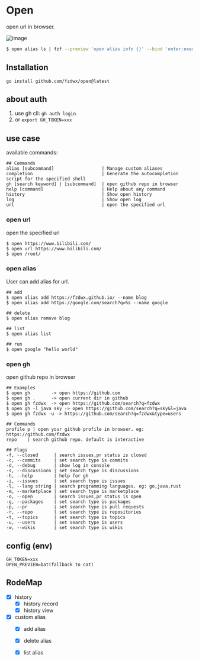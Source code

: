 # Open

open url in browser.

![image](https://user-images.githubusercontent.com/65269574/213114721-8305b43e-2e8f-4a96-ad96-22a35ed2bc1a.gif)

```bash
$ open alias ls | fzf --preview 'open alias info {}' --bind 'enter:execute(open alias run {})'
```

## Installation

```shell
go install github.com/fzdwx/open@latest 
```

## about auth

1. use gh cli: `gh auth login`
2. or `export GH_TOKEN=xxx`

## use case

available commands:

```shell
## Commands
alias [subcommand]                  | Manage custom aliases                                     
completion                          | Generate the autocompletion script for the specified shell
gh [search keyword] | [subcommand]  | open github repo in browser                                  
help [command]                      | Help about any command                                    
history                             | Show open history                                         
log                                 | Show open log                                             
url                                 | open the specified url
```

### open url

open the specified url

```shell
$ open https://www.bilibili.com/
$ open url https://www.bilibili.com/
$ open /root/
```

### open alias

User can add alias for url.

```shell
## add
$ open alias add https://fzdwx.github.io/ --name blog
$ open alias add https://google.com/search?q=%s --name google

## delete
$ open alias remove blog

## list
$ open alias list

## run
$ open google "hello world"
```

### open gh

open github repo in browser

```shell
## Examples
$ open gh        -> open https://github.com
$ open gh .      -> open current dir in github
$ open gh fzdwx  -> open https://github.com/search?q=fzdwx
$ open gh -l java sky -> open https://github.com/search?q=sky&l=java
$ open gh fzdwx -u -> https://github.com/search?q=fzdwx&type=users

## Commands
profile p | open your github profile in browser. eg: https://github.com/fzdwx   
repo    | search github repo. default is interactive

## Flags
-f, --closed      | search issues,pr status is closed             
-c, --commits     | set search type is commits                    
-d, --debug       | show log in console                           
-s, --discussions | set search type is discussions                
-h, --help        | help for gh                                   
-i, --issues      | set search type is issues                     
-l, --lang string | search programming languages. eg: go,java,rust
-m, --marketplace | set search type is marketplace                
-o, --open        | search issues,pr status is open               
-g, --packages    | set search type is packages                   
-p, --pr          | set search type is pull requests              
-r, --repo        | set search type is repositories               
-t, --topics      | set search type is topics                     
-u, --users       | set search type is users                      
-w, --wikis       | set search type is wikis
```

## config (env)

```
GH_TOKEN=xxx
OPEN_PREVIEW=bat(fallback to cat)
``` 

## RodeMap

- [x] history
    - [x] history record
    - [x] history view
- [x] custom alias
    - [x] add alias
    - [x] delete alias
    - [x] list alias

